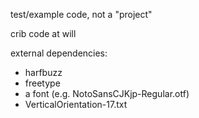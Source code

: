 test/example code, not a "project"

crib code at will

external dependencies:
* harfbuzz
* freetype
* a font (e.g. NotoSansCJKjp-Regular.otf)
* VerticalOrientation-17.txt

